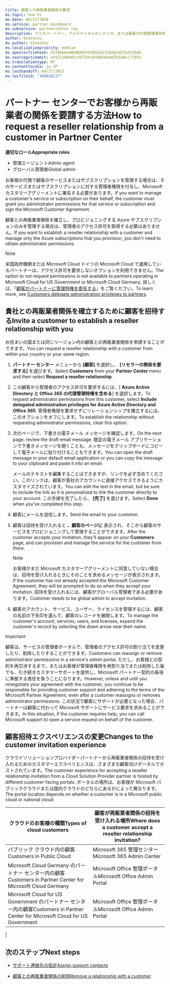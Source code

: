 ```yaml
---
title: 顧客との再販業者関係の要求
ms.topic: how-to
ms.date: 06/17/2020
ms.service: partner-dashboard
ms.subservice: partnercenter-csp
description: マルチパートナー、マルチチャネルのシナリオ、または顧客の代理管理者特権を復元する必要がある場合は、顧客との関係を要求します。
author: dineshvu
ms.author: dineshvu
ms.localizationpriority: medium
ms.openlocfilehash: 55f86e6e48b0b897410826e22564e2d27e25258b
ms.sourcegitcommit: efd711b0e65c55f24ce5b9636abd7b5a8cc719fe
ms.translationtype: MT
ms.contentlocale: ja-JP
ms.lasthandoff: 04/27/2021
ms.locfileid: "108018137"
---
```

# <a name="how-to-request-a-reseller-relationship-from-a-customer-in-partner-center"></a><span data-ttu-id="fce01-103">パートナー センターでお客様から再販業者の関係を要請する方法</span><span class="sxs-lookup"><span data-stu-id="fce01-103">How to request a reseller relationship from a customer in Partner Center</span></span>

<span data-ttu-id="fce01-104">**適切なロール**</span><span class="sxs-lookup"><span data-stu-id="fce01-104">**Appropriate roles**</span></span>

- <span data-ttu-id="fce01-105">管理エージェント</span><span class="sxs-lookup"><span data-stu-id="fce01-105">Admin agent</span></span>
- <span data-ttu-id="fce01-106">グローバル管理者</span><span class="sxs-lookup"><span data-stu-id="fce01-106">Global admin</span></span>

<span data-ttu-id="fce01-107">お客様の代理で顧客のサービスまたはサブスクリプションを管理する場合は、そのサービスまたはサブスクリプションに対する管理者権限を付与し、Microsoft カスタマーアグリーメントに署名する必要があります。</span><span class="sxs-lookup"><span data-stu-id="fce01-107">If you want to manage a customer's service or subscription on their behalf, the customer must grant you administrator permissions for that service or subscription and sign the Microsoft Customer Agreement.</span></span>

<span data-ttu-id="fce01-108">顧客との再販業者関係を確立し、プロビジョニングする Azure サブスクリプションのみを管理する場合は、管理者のアクセス許可を取得する必要はありません。</span><span class="sxs-lookup"><span data-stu-id="fce01-108">If you want to establish a reseller relationship with a customer and manage only the Azure subscriptions that you provision, you don't need to obtain administrator permissions.</span></span>

>[!NOTE] 
><span data-ttu-id="fce01-109">米国政府機関または Microsoft Cloud ドイツの Microsoft Cloud で運用しているパートナーは、アクセス許可を要求しないオプションを利用できません。</span><span class="sxs-lookup"><span data-stu-id="fce01-109">The option to not request permissions is not available to partners operating in Microsoft Cloud for US Government or Microsoft Cloud Germany.</span></span> <span data-ttu-id="fce01-110">詳しくは、「[顧客がパートナーに管理特権を委任する](customers-revoke-admin-privileges.md)」をご覧ください。</span><span class="sxs-lookup"><span data-stu-id="fce01-110">To learn more, see [Customers delegate administration privileges to partners](customers-revoke-admin-privileges.md).</span></span>

## <a name="invite-a-customer-to-establish-a-reseller-relationship-with-you"></a><span data-ttu-id="fce01-111">貴社との再販業者関係を確立するために顧客を招待する</span><span class="sxs-lookup"><span data-stu-id="fce01-111">Invite a customer to establish a reseller relationship with you</span></span>

<span data-ttu-id="fce01-112">お住まいの国または同じリージョン内の顧客との再販業者関係を申請することができます。</span><span class="sxs-lookup"><span data-stu-id="fce01-112">You can request a reseller relationship with a customer from within your country or your same region.</span></span>

1. <span data-ttu-id="fce01-113">**パートナー センター** メニューから **[顧客]** を選択し、 **[リセラーの関係を要求する]** を選びます。</span><span class="sxs-lookup"><span data-stu-id="fce01-113">Select **Customers** from your **Partner Center** menu and then select **Request a reseller relationship**.</span></span>

2. <span data-ttu-id="fce01-114">この顧客から管理者のアクセス許可を要求するには、[ **Azure Active Directory と Office 365 の代理管理特権を含める**] を選択します。</span><span class="sxs-lookup"><span data-stu-id="fce01-114">To request administrator permissions from this customer, select **Include delegated administration privileges for Azure Active Directory and Office 365**.</span></span> <span data-ttu-id="fce01-115">管理者権限を要求せずにリレーションシップを確立するには、このオプションをオフにします。</span><span class="sxs-lookup"><span data-stu-id="fce01-115">To establish the relationship without requesting administrator permissions, clear this option.</span></span>

3. <span data-ttu-id="fce01-116">次のページで、下書きの電子メール メッセージを確認します。</span><span class="sxs-lookup"><span data-stu-id="fce01-116">On the next page, review the draft email message.</span></span> <span data-ttu-id="fce01-117">既定の電子メール アプリケーションで下書きメッセージを開くことも、メッセージをクリップボードにコピーして電子メールに貼り付けることもできます。</span><span class="sxs-lookup"><span data-stu-id="fce01-117">You can open the draft message in your default email application or you can copy the message to your clipboard and paste it into an email.</span></span>

   <span data-ttu-id="fce01-118">メールのテキストを編集することはできますが、リンクを必ず含めてください。このリンクは、顧客が貴社のアカウントに直接アクセスできるようにカスタマイズされています。</span><span class="sxs-lookup"><span data-stu-id="fce01-118">You can edit the text in the email, but be sure to include the link as it is personalized to link the customer directly to your account.</span></span> <span data-ttu-id="fce01-119">この手順を完了したら、 **[完了]** を選びます。</span><span class="sxs-lookup"><span data-stu-id="fce01-119">Select **Done** when you've completed this step.</span></span>

4. <span data-ttu-id="fce01-120">顧客にメールを送信します。</span><span class="sxs-lookup"><span data-stu-id="fce01-120">Send the email to your customer.</span></span>

5. <span data-ttu-id="fce01-121">顧客は招待を受け入れると **、顧客のページに** 表示され、そこから顧客のサービスをプロビジョニングして管理することができます。</span><span class="sxs-lookup"><span data-stu-id="fce01-121">After the customer accepts your invitation, they'll appear on your **Customers** page, and can provision and manage the service for the customer from there.</span></span>

   > [!NOTE]
   > <span data-ttu-id="fce01-122">お客様がまだ Microsoft カスタマーアグリーメントに同意していない場合は、招待を受け入れるときにそのことを求めるメッセージが表示されます。</span><span class="sxs-lookup"><span data-stu-id="fce01-122">If the customer has not already accepted the Microsoft Customer Agreement, they will be prompted to do so when they accept your invitation.</span></span> <span data-ttu-id="fce01-123">招待を受け入れるには、顧客がグローバル管理者である必要があります。</span><span class="sxs-lookup"><span data-stu-id="fce01-123">Customer needs to be global admin to accept invitation.</span></span>

6. <span data-ttu-id="fce01-124">顧客のアカウント、サービス、ユーザー、ライセンスを管理するには、顧客の名前の下矢印を選んで、顧客のレコードを展開します。</span><span class="sxs-lookup"><span data-stu-id="fce01-124">To manage the customer's account, services, users, and licenses, expand the customer's record by selecting the down arrow near their name.</span></span>

> [!IMPORTANT]  
> <span data-ttu-id="fce01-125">顧客は、サービスの管理者ポータルで、管理者のアクセス許可の割り当てを変更したり、削除したりすることができます。</span><span class="sxs-lookup"><span data-stu-id="fce01-125">Customers can reassign or remove administrator permissions in a service's admin portal.</span></span> <span data-ttu-id="fce01-126">ただし、お客様との契約を再交渉するまで、またはお客様が管理者権限を再割り当てまたは削除した後でも、引き続きカスタマーサポートを提供し、Microsoft パートナー契約の条項に準拠する責任を負うことになります。</span><span class="sxs-lookup"><span data-stu-id="fce01-126">However, unless and until you renegotiate your agreement with the customer, you continue to be responsible for providing customer support and adhering to the terms of the Microsoft Partner Agreement, even after a customer reassigns or removes administrator permissions.</span></span> <span data-ttu-id="fce01-127">この状況で顧客にサポートが必要となった場合、パートナーは顧客に代わって Microsoft サポートにサービス要求を求めることができます。</span><span class="sxs-lookup"><span data-stu-id="fce01-127">In this situation, if the customer requires help, you can call Microsoft support to open a service request on behalf of the customer.</span></span>

## <a name="changes-to-the-customer-invitation-experience"></a><span data-ttu-id="fce01-128">顧客招待エクスペリエンスの変更</span><span class="sxs-lookup"><span data-stu-id="fce01-128">Changes to the customer invitation experience</span></span>

<span data-ttu-id="fce01-129">クラウドソリューションプロバイダーパートナーから再販業者関係の招待を受け入れるためのカスタマーエクスペリエンスは、さまざまな顧客向けポータルでホストされています。</span><span class="sxs-lookup"><span data-stu-id="fce01-129">The customer experience for accepting a reseller relationship invitation from a Cloud Solution Provider partner is hosted by different customer-facing portals.</span></span> <span data-ttu-id="fce01-130">ポータルの場所は、お客様が Microsoft パブリッククラウドまたは国内クラウドのどちらにあるかによって異なります。</span><span class="sxs-lookup"><span data-stu-id="fce01-130">The portal location depends on whether a customer is in a Microsoft public cloud or national cloud:</span></span>

|<span data-ttu-id="fce01-131">クラウドのお客様の種類</span><span class="sxs-lookup"><span data-stu-id="fce01-131">Types of cloud customers</span></span>  | <span data-ttu-id="fce01-132">顧客が再販業者関係の招待を受け入れる場所</span><span class="sxs-lookup"><span data-stu-id="fce01-132">Where does a customer accept a reseller relationship invitation?</span></span> |
|---------|---------
| <span data-ttu-id="fce01-133">パブリック クラウド内の顧客</span><span class="sxs-lookup"><span data-stu-id="fce01-133">Customers in Public Cloud</span></span> | <span data-ttu-id="fce01-134">Microsoft 365 管理センター</span><span class="sxs-lookup"><span data-stu-id="fce01-134">Microsoft 365 Admin Center</span></span> |
| <span data-ttu-id="fce01-135">Microsoft Cloud Germany のパートナー センター内の顧客</span><span class="sxs-lookup"><span data-stu-id="fce01-135">Customers in Partner Center for Microsoft Cloud Germany</span></span> | <span data-ttu-id="fce01-136">Microsoft Office 管理ポータル</span><span class="sxs-lookup"><span data-stu-id="fce01-136">Microsoft Office Admin Portal</span></span> |
| <span data-ttu-id="fce01-137">Microsoft Cloud for US Government のパートナー センター内の顧客</span><span class="sxs-lookup"><span data-stu-id="fce01-137">Customers in Partner Center for Microsoft Cloud for US Government</span></span> | <span data-ttu-id="fce01-138">Microsoft Office 管理ポータル</span><span class="sxs-lookup"><span data-stu-id="fce01-138">Microsoft Office Admin Portal</span></span> |
|

## <a name="next-steps"></a><span data-ttu-id="fce01-139">次のステップ</span><span class="sxs-lookup"><span data-stu-id="fce01-139">Next steps</span></span>

- [<span data-ttu-id="fce01-140">サポート連絡先の指定</span><span class="sxs-lookup"><span data-stu-id="fce01-140">Assign support contacts</span></span>](assign-support-contacts.md)

- [<span data-ttu-id="fce01-141">顧客との再販業者関係の削除</span><span class="sxs-lookup"><span data-stu-id="fce01-141">Remove a relationship with a customer</span></span>](remove-a-relationship.md)
